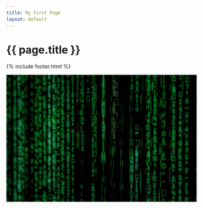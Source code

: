 ```yaml
---
title: My First Page
layout: default
---
```


<h1>{{ page.title }}</h1>



{% include footer.html %}

<img src="images/hacker.jpg" alt="" title="" />
